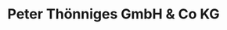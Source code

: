 ---
title: "Peter Thönniges GmbH & Co KG"
url: /wetter-ruhr/peter-thoenniges-gmbh-und-co-kg/
shop: Allgemein
---